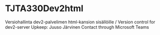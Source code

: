 # TJTA330Dev2html
Versiohallinta dev2-palvelimen html-kansion sisällöille / Version control for dev2-server
Upkeep: Juuso Järvinen
Contact through Microsoft Teams
